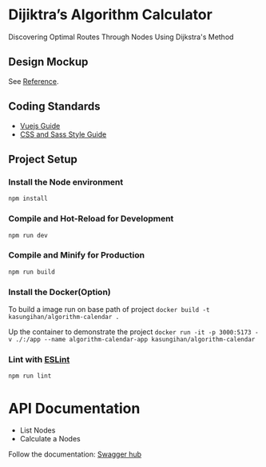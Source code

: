 # Dijiktra’s Algorithm Calculator

Discovering Optimal Routes Through Nodes Using Dijkstra's Method

## Design Mockup

See [Reference](https://www.figma.com/design/VOlrHyAO7hscTdhoUdQG6o/Coding-Challenge-V1?node-id=0-1&node-type=canvas&t=VZjDM0tgFbEFqokB-0).

## Coding Standards

- [Vuejs Guide](https://vuejs.org/guide/introduction.html)
- [CSS and Sass Style Guide](https://getbem.com/introduction/)

## Project Setup

### Install the **Node** environment

`npm install`

### Compile and Hot-Reload for Development

`npm run dev`

### Compile and Minify for Production

`npm run build`

### Install the **Docker**(Option)

To build a image run on base path of project
`docker build -t kasungihan/algorithm-calendar .`

Up the container to demonstrate the project
`docker run -it -p 3000:5173 -v ./:/app --name algorithm-calendar-app kasungihan/algorithm-calendar`

### Lint with [ESLint](https://eslint.org/)

```sh
npm run lint
```

# API Documentation

- List Nodes
- Calculate a Nodes

Follow the documentation: [Swagger hub](https://app.swaggerhub.com/apis-docs/KASUNGIHANDEV/algorithm-calendar/1.0.0#/)
